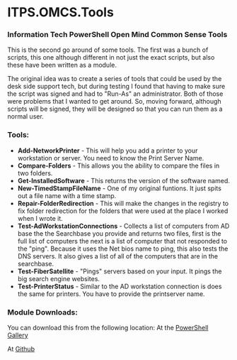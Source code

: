 # ITPS.OMCS.Tools
### Information Tech PowerShell Open Mind Common Sense Tools

This is the second go around of some tools.  The first was a bunch of scripts, this one although different in not just the exact scripts, but also these have been written as a module.  

The original idea was to create a series of tools that could be used by the desk side support tech, but during testing I found that having to make sure the script was signed and had to "Run-As" an administrator.  Both of those were problems that I wanted to get around.  So, moving forward, although scripts will be signed, they will be designed so that you can run them as a normal user.  

### Tools:
* **Add-NetworkPrinter** - This will help you add a printer to your workstation or server.  You need to know the Print Server Name.
* **Compare-Folders** - This allows you the ability to compare the files in two folders.
* **Get-InstalledSoftware** - This returns the version of the software named.
* **New-TimedStampFileName** - One of my original funtions.  It just spits out a file name with a time stamp.
* **Repair-FolderRedirection** - This will make the changes in the registry to fix folder redirection for the folders that were used at the place I worked when I wrote it.
* **Test-AdWorkstationConnections** - Collects a list of computers from AD base the the Searchbase you provide and returns two files, first is the full list of computers the next is a list of computer that not responded to the "ping".  Because it uses the Net bios name to ping, this also tests the DNS servers.  It also gives a list of all of the computers that are in the searchbase.
* **Test-FiberSatellite** - "Pings" servers based on your input.  It pings the big search engine websites.
* **Test-PrinterStatus** - Similar to the AD workstation connection is does the same for printers. You have to provide the printserver name.

### Module Downloads: 

You can download this from the following location:
At the [PowerShell Gallery](https://www.powershellgallery.com/packages/ITPS.OMCS.Tools/1.7)

At [Github](https://github.com/KnarrStudio/ITPS.OMCS.Tools)


